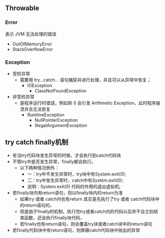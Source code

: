 ## Throwable
### Error
表示 JVM 无法处理的错误
- OutOfMemoryError
- StackOverflowError
### Exception
- 受检异常
  - 需要用 try...catch... 语句捕获并进行处理，并且可以从异常中恢复；
    - IOException
      - ClassNotFoundException
- 非受检异常
  - 是程序运行时错误，例如除 0 会引发 Arithmetic Exception，此时程序崩溃并且无法恢复
    - RuntimeException
      - NullPointerException
      - IllegalArgumentException
## try catch finally机制
- 有当try代码块发生异常的时候，才会执行到catch代码块
- 不管try中是否发生异常，finally都会执行。
  - 以下两种情况例外：
    - 一：try中不发生异常时，try块中有System.exit(0);
    - 二：try中发生异常时，catch中有System.exit(0);
    - 说明：System.exit(0) 代码的作用的退出虚拟机;
- 若finally块内有return语句，则以finally块内的return为准
   - 如果try 或者 catch内也有return 其实是先执行了try 或者 catch代码块中的return语句的，
   - 但是由于finally的机制，执行完try或者catch内的代码以后并不会立刻结束函数，还会执行finally块代码，
   - 若finally也有return语句，则会覆盖try块或者catch块中的return语句
- 若finally代码块中有return语句，则屏蔽catch代码块中抛出的异常
